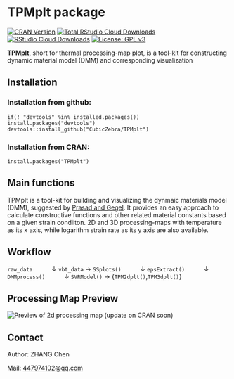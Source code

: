 # TPMplt package
[![CRAN Version](http://www.r-pkg.org/badges/version/TPMplt)](https://cran.r-project.org/package=TPMplt)
[![Total RStudio Cloud Downloads](http://cranlogs.r-pkg.org/badges/grand-total/TPMplt?color=brightgreen)](https://cran.r-project.org/package=TPMplt)
[![RStudio Cloud Downloads](http://cranlogs.r-pkg.org/badges/TPMplt?color=brightgreen)](https://cran.r-project.org/package=TPMplt)
[![License: GPL v3](https://img.shields.io/badge/License-GPL%20v3-blue.svg)](https://www.gnu.org/licenses/gpl-3.0)

**TPMplt**, short for thermal processing-map plot, is a tool-kit for constructing dynamic material model (DMM) and corresponding visualization

## Installation

### Installation from github:

```
if(! "devtools" %in% installed.packages()) install.packages("devtools")
devtools::install_github("CubicZebra/TPMplt")
```

### Installation from CRAN:

```
install.packages("TPMplt")
```

## Main functions

TPMplt is a tool-kit for building and visualizing the dynmaic materials model (DMM), suggested by [Prasad and Gegel](https://link.springer.com/article/10.1007/BF02664902). It provides an easy approach to calculate constructive functions and other related material constants based on a given strain condiiton. 2D and 3D processing-maps with temperature as its x axis, while logarithm strain rate as its y axis are also available.

## Workflow

```raw_data```
&nbsp;&nbsp;&nbsp;&nbsp;&nbsp;&nbsp;&nbsp;&nbsp;&nbsp;&nbsp;&darr;
```vbt_data``` &rarr; ```SSplots()```
&nbsp;&nbsp;&nbsp;&nbsp;&nbsp;&nbsp;&nbsp;&nbsp;&nbsp;&nbsp;&darr;
```epsExtract()```
&nbsp;&nbsp;&nbsp;&nbsp;&nbsp;&nbsp;&nbsp;&nbsp;&nbsp;&nbsp;&darr;
```DMMprocess()```
&nbsp;&nbsp;&nbsp;&nbsp;&nbsp;&nbsp;&nbsp;&nbsp;&nbsp;&nbsp;&darr;
```SVRModel()``` &rarr; {```TPM2dplt()```,```TPM3dplt()```}

## Processing Map Preview

![Preview of 2d processing map (update on CRAN soon)](/vignettes/img/demo_figs.png)

## Contact

Author: ZHANG Chen

Mail: 447974102@qq.com

